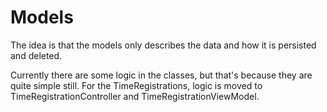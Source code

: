 #  Models

The idea is that the models only describes the data and how it is persisted and deleted.

Currently there are some logic in the classes, but that's because they are quite simple still. For the TimeRegistrations, logic is moved to TimeRegistrationController and TimeRegistrationViewModel.

